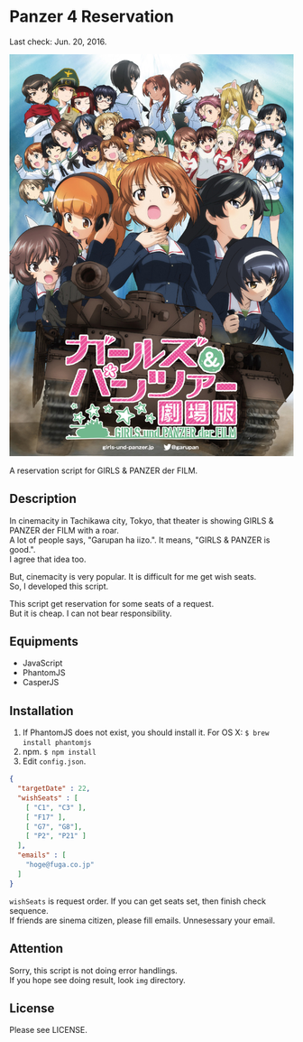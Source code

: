 Panzer 4 Reservation
====
Last check: Jun. 20, 2016.

![GIRLS & PANZER der FILM](./gup.jpg)

A reservation script for GIRLS & PANZER der FILM.  

## Description  
In cinemacity in Tachikawa city, Tokyo, that theater is showing GIRLS & PANZER der FILM with a roar.  
A lot of people says, "Garupan ha iizo.". It means, "GIRLS & PANZER is good.".  
I agree that idea too.  

But, cinemacity is very popular. It is difficult for me get wish seats.  
So, I developed this script.  

This script get reservation for some seats of a request.  
But it is cheap. I can not bear responsibility.  

## Equipments
- JavaScript
- PhantomJS
- CasperJS

## Installation
1. If PhantomJS does not exist, you should install it. For OS X:  `$ brew install phantomjs`  
2. npm. `$ npm install`
3. Edit `config.json`.
``` json  
{
  "targetDate" : 22,
  "wishSeats" : [
    [ "C1", "C3" ],
    [ "F17" ],
    [ "G7", "G8"],
    [ "P2", "P21" ]
  ],
  "emails" : [
    "hoge@fuga.co.jp"
  ]
}
```
`wishSeats` is request order. If you can get seats set, then finish check sequence.  
If friends are sinema citizen, please fill emails. Unnesessary your email.  

## Attention
Sorry, this script is not doing error handlings.  
If you hope see doing result, look `img` directory.  

## License
Please see LICENSE.
